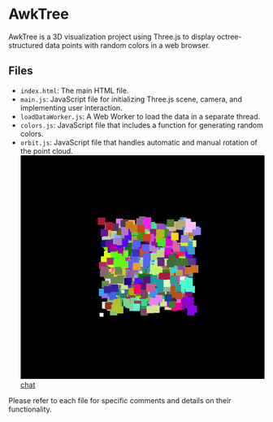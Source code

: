 # AwkTree

AwkTree is a 3D visualization project using Three.js to display octree-structured data points with random colors in a web browser.

## Files
- `index.html`: The main HTML file.
- `main.js`: JavaScript file for initializing Three.js scene, camera, and implementing user interaction.
- `loadDataWorker.js`: A Web Worker to load the data in a separate thread.
- `colors.js`: JavaScript file that includes a function for generating random colors.
- `orbit.js`: JavaScript file that handles automatic and manual rotation of the point cloud.
<image>![v1](./v1.png)</image>[chat](https://chat.openai.com/share/0361ca12-23f4-4c3f-a8db-d1701e27288b)

Please refer to each file for specific comments and details on their functionality.

